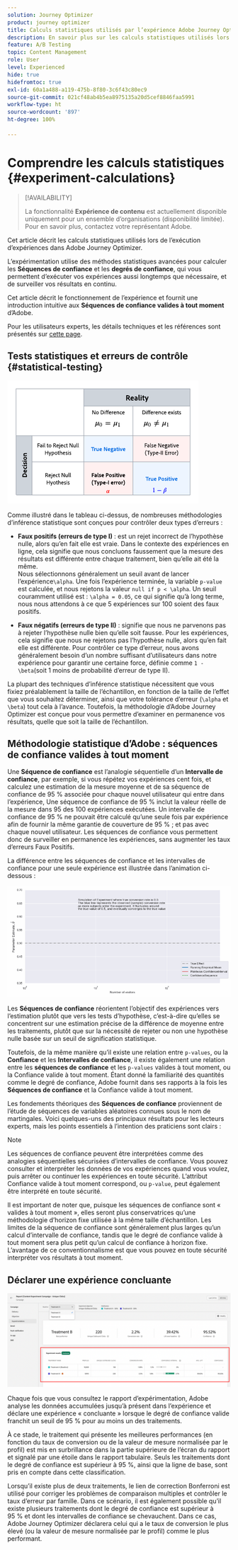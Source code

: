 ```yaml
---
solution: Journey Optimizer
product: journey optimizer
title: Calculs statistiques utilisés par l’expérience Adobe Journey Optimizer
description: En savoir plus sur les calculs statistiques utilisés lors de l’exécution d’expériences
feature: A/B Testing
topic: Content Management
role: User
level: Experienced
hide: true
hidefromtoc: true
exl-id: 60a1a488-a119-475b-8f80-3c6f43c80ec9
source-git-commit: 021cf48ab4b5ea8975135a20d5cef8846faa5991
workflow-type: ht
source-wordcount: '897'
ht-degree: 100%

---
```


# Comprendre les calculs statistiques {#experiment-calculations}

>[!AVAILABILITY]
>
>La fonctionnalité **Expérience de contenu** est actuellement disponible uniquement pour un ensemble d’organisations (disponibilité limitée). Pour en savoir plus, contactez votre représentant Adobe.

Cet article décrit les calculs statistiques utilisés lors de l’exécution d’expériences dans Adobe Journey Optimizer.

L’expérimentation utilise des méthodes statistiques avancées pour calculer les **Séquences de confiance** et les **degrés de confiance**, qui vous permettent d’exécuter vos expériences aussi longtemps que nécessaire, et de surveiller vos résultats en continu.

Cet article décrit le fonctionnement de l’expérience et fournit une introduction intuitive aux **Séquences de confiance valides à tout moment** d’Adobe.

Pour les utilisateurs experts, les détails techniques et les références sont présentés sur [cette page](../campaigns/assets/confidence_sequence_technical_details.pdf).

## Tests statistiques et erreurs de contrôle {#statistical-testing}

![](assets/technote_1.png)

Comme illustré dans le tableau ci-dessus, de nombreuses méthodologies d’inférence statistique sont conçues pour contrôler deux types d’erreurs :

* **Faux positifs (erreurs de type I)** : est un rejet incorrect de l’hypothèse nulle, alors qu’en fait elle est vraie. Dans le contexte des expériences en ligne, cela signifie que nous concluons faussement que la mesure des résultats est différente entre chaque traitement, bien qu’elle ait été la même.
   </br>Nous sélectionnons généralement un seuil avant de lancer l’expérience`\alpha`. Une fois l’expérience terminée, la variable `p-value` est calculée, et nous rejetons la valeur `null if p < \alpha`. Un seuil couramment utilisé est : `\alpha = 0.05`, ce qui signifie qu’à long terme, nous nous attendons à ce que 5 expériences sur 100 soient des faux positifs.

* **Faux négatifs (erreurs de type II)** : signifie que nous ne parvenons pas à rejeter l’hypothèse nulle bien qu’elle soit fausse. Pour les expériences, cela signifie que nous ne rejetons pas l’hypothèse nulle, alors qu’en fait elle est différente. Pour contrôler ce type d’erreur, nous avons généralement besoin d’un nombre suffisant d’utilisateurs dans notre expérience pour garantir une certaine force, définie comme `1 - \beta`(soit 1 moins de probabilité d’erreur de type II).

La plupart des techniques d’inférence statistique nécessitent que vous fixiez préalablement la taille de l’échantillon, en fonction de la taille de l’effet que vous souhaitez déterminer, ainsi que votre tolérance d’erreur (`\alpha` et `\beta`) tout cela à l’avance. Toutefois, la méthodologie d’Adobe Journey Optimizer est conçue pour vous permettre d’examiner en permanence vos résultats, quelle que soit la taille de l’échantillon.

## Méthodologie statistique d’Adobe : séquences de confiance valides à tout moment

Une **Séquence de confiance** est l’analogie séquentielle d’un **Intervalle de confiance**, par exemple, si vous répétez vos expériences cent fois, et calculez une estimation de la mesure moyenne et de sa séquence de confiance de 95 % associée pour chaque nouvel utilisateur qui entre dans l’expérience, Une séquence de confiance de 95 % inclut la valeur réelle de la mesure dans 95 des 100 expériences exécutées. Un intervalle de confiance de 95 % ne pouvait être calculé qu’une seule fois par expérience afin de fournir la même garantie de couverture de 95 % ; et pas avec chaque nouvel utilisateur. Les séquences de confiance vous permettent donc de surveiller en permanence les expériences, sans augmenter les taux d’erreurs Faux Positifs.

La différence entre les séquences de confiance et les intervalles de confiance pour une seule expérience est illustrée dans l’animation ci-dessous :

![](assets/technote_2.gif)

Les **Séquences de confiance** réorientent l’objectif des expériences vers l’estimation plutôt que vers les tests d’hypothèse, c’est-à-dire qu’elles se concentrent sur une estimation précise de la différence de moyenne entre les traitements, plutôt que sur la nécessité de rejeter ou non une hypothèse nulle basée sur un seuil de signification statistique.

Toutefois, de la même manière qu’il existe une relation entre `p-values`, ou la **Confiance** et les **Intervalles de confiance**, il existe également une relation entre les **séquences de confiance** et les `p-values` valides à tout moment, ou la Confiance valide à tout moment. Étant donné la familiarité des quantités comme le degré de confiance, Adobe fournit dans ses rapports à la fois les **Séquences de confiance** et la Confiance valide à tout moment.

Les fondements théoriques des **Séquences de confiance** proviennent de l’étude de séquences de variables aléatoires connues sous le nom de martingales. Voici quelques-uns des principaux résultats pour les lecteurs experts, mais les points essentiels à l’intention des praticiens sont clairs :

>[!NOTE]
>
>Les séquences de confiance peuvent être interprétées comme des analogies séquentielles sécurisées d’intervalles de confiance. Vous pouvez consulter et interpréter les données de vos expériences quand vous voulez, puis arrêter ou continuer les expériences en toute sécurité. L’attribut Confiance valide à tout moment correspond, ou `p-value`, peut également être interprété en toute sécurité.

Il est important de noter que, puisque les séquences de confiance sont « valides à tout moment », elles seront plus conservatrices qu’une méthodologie d’horizon fixe utilisée à la même taille d’échantillon. Les limites de la séquence de confiance sont généralement plus larges qu’un calcul d’intervalle de confiance, tandis que le degré de confiance valide à tout moment sera plus petit qu’un calcul de confiance à horizon fixe. L’avantage de ce conventionnalisme est que vous pouvez en toute sécurité interpréter vos résultats à tout moment.

## Déclarer une expérience concluante

![](assets/experimentation_report_2.png)

Chaque fois que vous consultez le rapport d’expérimentation, Adobe analyse les données accumulées jusqu’à présent dans l’expérience et déclare une expérience « concluante » lorsque le degré de confiance valide franchit un seuil de 95 % pour au moins un des traitements.

À ce stade, le traitement qui présente les meilleures performances (en fonction du taux de conversion ou de la valeur de mesure normalisée par le profil) est mis en surbrillance dans la partie supérieure de l’écran du rapport et signalé par une étoile dans le rapport tabulaire. Seuls les traitements dont le degré de confiance est supérieur à 95 %, ainsi que la ligne de base, sont pris en compte dans cette classification.

Lorsqu’il existe plus de deux traitements, le lien de correction Bonferroni est utilisé pour corriger les problèmes de comparaison multiples et contrôler le taux d’erreur par famille. Dans ce scénario, il est également possible qu’il existe plusieurs traitements dont le degré de confiance est supérieur à 95 % et dont les intervalles de confiance se chevauchent. Dans ce cas, Adobe Journey Optimizer déclarera celui qui a le taux de conversion le plus élevé (ou la valeur de mesure normalisée par le profil) comme le plus performant.

